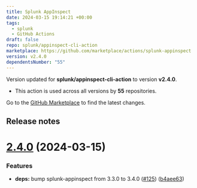 ```yaml
---
title: Splunk AppInspect
date: 2024-03-15 19:14:21 +00:00
tags:
  - splunk
  - GitHub Actions
draft: false
repo: splunk/appinspect-cli-action
marketplace: https://github.com/marketplace/actions/splunk-appinspect
version: v2.4.0
dependentsNumber: "55"
---
```



Version updated for **splunk/appinspect-cli-action** to version **v2.4.0**.
- This action is used across all versions by **55** repositories.

Go to the [GitHub Marketplace](https://github.com/marketplace/actions/splunk-appinspect) to find the latest changes.

## Release notes

# [2.4.0](https://github.com/splunk/appinspect-cli-action/compare/v2.3.0...v2.4.0) (2024-03-15)


### Features

* **deps:** bump splunk-appinspect from 3.3.0 to 3.4.0 ([#125](https://github.com/splunk/appinspect-cli-action/issues/125)) ([b4aee63](https://github.com/splunk/appinspect-cli-action/commit/b4aee638728632a28d7caae144a51e59b1a563bf))




